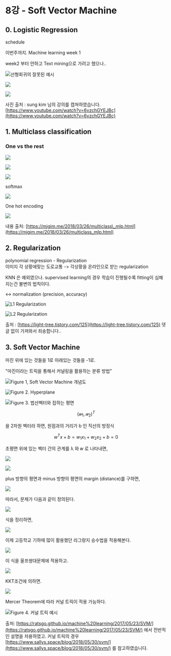 # 8강 - Soft Vector Machine

## 0. Logistic Regression

schedule

이번주까지. Machine learning week 1 

week2 부터 안하고 Text mining으로 가려고 했으나.. 



![&#xC120;&#xD615;&#xD68C;&#xADC0;&#xC758; &#xC798;&#xBABB;&#xB41C; &#xC608;&#xC2DC;](.gitbook/assets/image%20%284%29.png)

![](.gitbook/assets/screen-shot-2021-02-17-at-10.56.55-am.png)

![](.gitbook/assets/screen-shot-2021-02-17-at-10.56.46-am.png)

사진 출처 : sung kim 님의 강의를 캡쳐하였습니다. [https://www.youtube.com/watch?v=6vzchGYEJBc](https://www.youtube.com/watch?v=6vzchGYEJBc)

## 1. Multiclass classification

### One vs the rest <a id="one-vs-the-rest"></a>

![](.gitbook/assets/screen-shot-2021-02-17-at-10.44.43-am.png)

![](.gitbook/assets/image%20%2813%29.png)

![](.gitbook/assets/screen-shot-2021-02-17-at-10.45.21-am.png)

softmax

![](.gitbook/assets/screen-shot-2021-02-17-at-10.45.47-am.png)

One hot encoding

![](.gitbook/assets/screen-shot-2021-02-17-at-10.46.18-am.png)

내용 출처: [https://mjgim.me/2018/03/26/multiclass\_mlp.html](https://mjgim.me/2018/03/26/multiclass_mlp.html)

## 2. Regularization

polynomial regression - Regularization  
이미지 각 상황에맞는 도로교통 -&gt; 각상황을 온라인으로 받는 regularization

KNN 은 예외였으나. supervised learning의 경우 학습이 진행될수록 fitting이 심해지는건 불변의 법칙이다.

&lt;-&gt; normalization \(precision, accuracy\)

![L1 Regularization](.gitbook/assets/image%20%286%29.png)

![L2 Regularization](.gitbook/assets/image%20%2814%29.png)

출처 : [https://light-tree.tistory.com/125](https://light-tree.tistory.com/125) 댓글 없이 가져와서 죄송합니다..



## 3. Soft Vector Machine

마진 위에 있는 것들을 1로 아래있는 것들을 -1로. 

"마진이라는 트릭을 통해서 커널링을 활용하는 분류 방법"

![Figure 1, Soft Vector Machine &#xAC1C;&#xB150;&#xB3C4; ](.gitbook/assets/image%20%289%29.png)



![Figure 2. Hyperplane](https://miro.medium.com/max/1558/1*-N3bTfRCpDk0MyVgVm_0PA.png)

![Figure 3. &#xBC95;&#xC120;&#xBCA1;&#xD130;&#xC640; &#xC811;&#xD558;&#xB294; &#xD3C9;&#xBA74;](.gitbook/assets/screen-shot-2021-02-17-at-9.29.06-am.png)

$$
(𝑤_{1},𝑤_{2})^T
$$

을 2차원 벡터라 하면, 원점과의 거리가 b 인 직선의 방정식 

$$
w^Tx+b=w_1x_1+w_2x_2+b=0
$$

초평면 위에 있는 벡터 간의 관계를 λ 와 𝑤 로 나타내면,

![](.gitbook/assets/image%20%2812%29.png)

![](.gitbook/assets/image%20%2810%29.png)

plus 방향의 평면과 minus 방향의 평면의 margin \(distance\)를 구하면,

![](.gitbook/assets/image%20%2811%29.png)

따라서, 문제가 다음과 같이 정의된다.

![](.gitbook/assets/image%20%282%29.png)

식을 정리하면, 

![](.gitbook/assets/image%20%2815%29.png)

이제 고등학교 기하때 많이 활용했던 라그랑지 승수법을 적용해본다. 

![](.gitbook/assets/image%20%287%29.png)

이 식을 울프쌍대문제에 적용하고. 

![](.gitbook/assets/image%20%285%29.png)

KKT조건에 의하면. 

![](.gitbook/assets/screen-shot-2021-02-17-at-9.47.56-am.png)

Mercer Theorem에 따라 커널 트릭이 적용 가능하다. 

![Figure 4. &#xCEE4;&#xB110; &#xD2B8;&#xB9AD; &#xC608;&#xC2DC;](.gitbook/assets/image%20%283%29.png)

출처: [https://ratsgo.github.io/machine%20learning/2017/05/23/SVM/](https://ratsgo.github.io/machine%20learning/2017/05/23/SVM/) 에서 전반적인 설명을 차용하였고. 커널 트릭의 경우  
[https://www.sallys.space/blog/2018/05/30/svm/](https://www.sallys.space/blog/2018/05/30/svm/) 를 참고하였습니다. 

